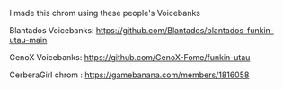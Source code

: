 I made this chrom using these people's Voicebanks

Blantados Voicebanks: https://github.com/Blantados/blantados-funkin-utau-main

GenoX Voicebanks: https://github.com/GenoX-Fome/funkin-utau

CerberaGirl chrom : https://gamebanana.com/members/1816058

